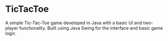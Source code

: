 # TicTacToe
A simple Tic-Tac-Toe game developed in Java with a basic UI and two-player functionality. Built using Java Swing for the interface and basic game logic.
